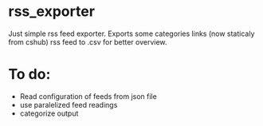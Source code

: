 # rss_exporter
Just simple rss feed exporter. Exports some categories links (now staticaly from cshub) rss feed to .csv for better overview.
# To do:
- Read configuration of feeds from json file
- use paralelized feed readings 
- categorize output

